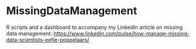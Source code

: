 # MissingDataManagement
R scripts and a dashboard to accompany my LinkedIn article on missing data management: https://www.linkedin.com/pulse/how-manage-missing-data-scientists-eefje-poppelaars/
